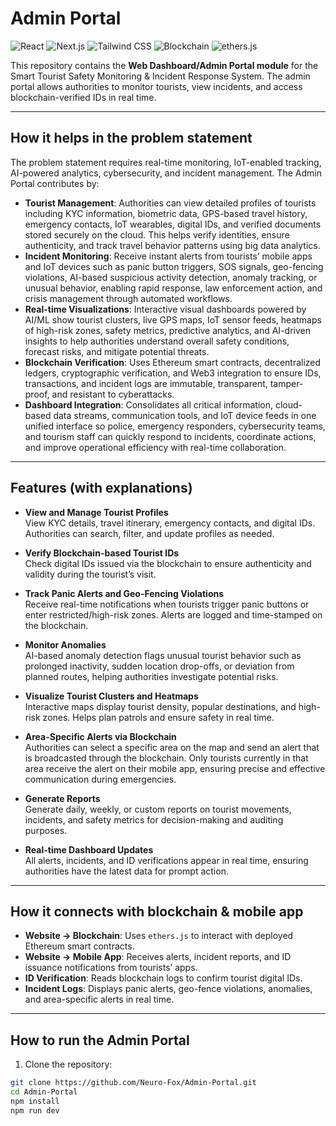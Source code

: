 # Admin Portal

![React](https://img.shields.io/badge/Framework-React-blue)
![Next.js](https://img.shields.io/badge/Framework-Next.js-black)
![Tailwind CSS](https://img.shields.io/badge/CSS-Tailwind%20CSS-teal)
![Blockchain](https://img.shields.io/badge/Blockchain-Ethereum-green)
![ethers.js](https://img.shields.io/badge/Library-ethers.js-purple)

This repository contains the **Web Dashboard/Admin Portal module** for the Smart Tourist Safety Monitoring & Incident Response System. The admin portal allows authorities to monitor tourists, view incidents, and access blockchain-verified IDs in real time.

---

## How it helps in the problem statement

The problem statement requires real-time monitoring, IoT-enabled tracking, AI-powered analytics, cybersecurity, and incident management. The Admin Portal contributes by:

- **Tourist Management**: Authorities can view detailed profiles of tourists including KYC information, biometric data, GPS-based travel history, emergency contacts, IoT wearables, digital IDs, and verified documents stored securely on the cloud. This helps verify identities, ensure authenticity, and track travel behavior patterns using big data analytics.
- **Incident Monitoring**: Receive instant alerts from tourists’ mobile apps and IoT devices such as panic button triggers, SOS signals, geo-fencing violations, AI-based suspicious activity detection, anomaly tracking, or unusual behavior, enabling rapid response, law enforcement action, and crisis management through automated workflows.
- **Real-time Visualizations**: Interactive visual dashboards powered by AI/ML show tourist clusters, live GPS maps, IoT sensor feeds, heatmaps of high-risk zones, safety metrics, predictive analytics, and AI-driven insights to help authorities understand overall safety conditions, forecast risks, and mitigate potential threats.
- **Blockchain Verification**: Uses Ethereum smart contracts, decentralized ledgers, cryptographic verification, and Web3 integration to ensure IDs, transactions, and incident logs are immutable, transparent, tamper-proof, and resistant to cyberattacks.
- **Dashboard Integration**: Consolidates all critical information, cloud-based data streams, communication tools, and IoT device feeds in one unified interface so police, emergency responders, cybersecurity teams, and tourism staff can quickly respond to incidents, coordinate actions, and improve operational efficiency with real-time collaboration.


---

## Features (with explanations)

- **View and Manage Tourist Profiles**  
  View KYC details, travel itinerary, emergency contacts, and digital IDs. Authorities can search, filter, and update profiles as needed.

- **Verify Blockchain-based Tourist IDs**  
  Check digital IDs issued via the blockchain to ensure authenticity and validity during the tourist’s visit.

- **Track Panic Alerts and Geo-Fencing Violations**  
  Receive real-time notifications when tourists trigger panic buttons or enter restricted/high-risk zones. Alerts are logged and time-stamped on the blockchain.

- **Monitor Anomalies**  
  AI-based anomaly detection flags unusual tourist behavior such as prolonged inactivity, sudden location drop-offs, or deviation from planned routes, helping authorities investigate potential risks.

- **Visualize Tourist Clusters and Heatmaps**  
  Interactive maps display tourist density, popular destinations, and high-risk zones. Helps plan patrols and ensure safety in real time.

- **Area-Specific Alerts via Blockchain**  
  Authorities can select a specific area on the map and send an alert that is broadcasted through the blockchain. Only tourists currently in that area receive the alert on their mobile app, ensuring precise and effective communication during emergencies.

- **Generate Reports**  
  Generate daily, weekly, or custom reports on tourist movements, incidents, and safety metrics for decision-making and auditing purposes.

- **Real-time Dashboard Updates**  
  All alerts, incidents, and ID verifications appear in real time, ensuring authorities have the latest data for prompt action.

---

## How it connects with blockchain & mobile app

- **Website → Blockchain**: Uses `ethers.js` to interact with deployed Ethereum smart contracts.
- **Website → Mobile App**: Receives alerts, incident reports, and ID issuance notifications from tourists’ apps.
- **ID Verification**: Reads blockchain logs to confirm tourist digital IDs.
- **Incident Logs**: Displays panic alerts, geo-fence violations, anomalies, and area-specific alerts in real time.

---

## How to run the Admin Portal

1. Clone the repository:

```bash
git clone https://github.com/Neuro-Fox/Admin-Portal.git
cd Admin-Portal
npm install
npm run dev
